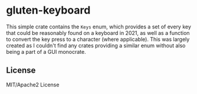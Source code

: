 # gluten-keyboard

This simple crate contains the `Keys` enum, which provides a set of every key that could be reasonably found on a keyboard in 2021, as well as a function to convert the key press to a character (where applicable). This was largely created as I couldn't find any crates providing a similar enum without also being a part of a GUI monocrate.

## License

MIT/Apache2 License
